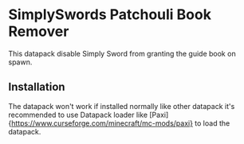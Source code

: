 # SimplySwords Patchouli Book Remover
This datapack disable Simply Sword from granting the guide book on spawn.

## Installation
The datapack won't work if installed normally like other datapack it's recommended to use Datapack loader like [Paxi]{https://www.curseforge.com/minecraft/mc-mods/paxi} to load the datapack.
